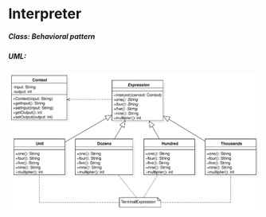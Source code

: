 # Interpreter

##### Class: Behavioral pattern

##### UML:

<img src="https://github.com/CamiloJr/design-patterns-gof/blob/main/interpreter/interpreter-uml.jpg" width="800" />

